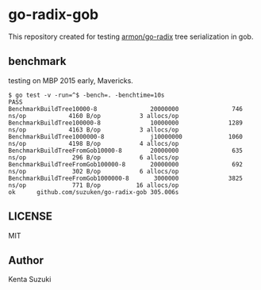 # go-radix-gob

This repository created for testing [armon/go-radix](https://github.com/armon/go-radix) tree serialization in gob.

## benchmark

testing on MBP 2015 early, Mavericks.

	$ go test -v -run=^$ -bench=. -benchtime=10s
	PASS
	BenchmarkBuildTree10000-8               20000000               746 ns/op            4160 B/op           3 allocs/op
	BenchmarkBuildTree100000-8              10000000              1289 ns/op            4163 B/op           3 allocs/op
	BenchmarkBuildTree1000000-8             j10000000             1060 ns/op            4198 B/op           4 allocs/op
	BenchmarkBuildTreeFromGob10000-8        20000000               635 ns/op             296 B/op           6 allocs/op
	BenchmarkBuildTreeFromGob100000-8       20000000               692 ns/op             302 B/op           6 allocs/op
	BenchmarkBuildTreeFromGob1000000-8       3000000              3825 ns/op             771 B/op          16 allocs/op
	ok      github.com/suzuken/go-radix-gob 305.006s

## LICENSE

MIT

## Author

Kenta Suzuki

